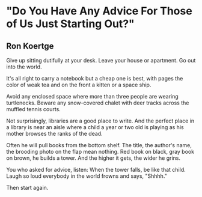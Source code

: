 # "Do You Have Any Advice For Those of Us Just Starting Out?"
## Ron Koertge
Give up sitting dutifully at your desk. Leave
your house or apartment. Go out into the world.

It's all right to carry a notebook but a cheap
one is best, with pages the color of weak tea
and on the front a kitten or a space ship.

Avoid any enclosed space where more than
three people are wearing turtlenecks. Beware
any snow-covered chalet with deer tracks
across the muffled tennis courts.

Not surprisingly, libraries are a good place to write.
And the perfect place in a library is near an aisle
where a child a year or two old is playing as his
mother browses the ranks of the dead.

Often he will pull books from the bottom shelf.
The title, the author's name, the brooding photo
on the flap mean nothing. Red book on black, gray
book on brown, he builds a tower. And the higher
it gets, the wider he grins.

You who asked for advice, listen: When the tower
falls, be like that child. Laugh so loud everybody
in the world frowns and says, "Shhhh."

Then start again.